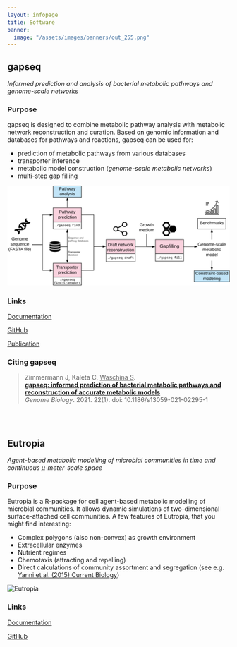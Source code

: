 ```yaml
---
layout: infopage
title: Software
banner:
  image: "/assets/images/banners/out_255.png"
---
```


## gapseq

*Informed prediction and analysis of bacterial metabolic pathways and genome-scale networks*

### Purpose

gapseq is designed to combine metabolic pathway analysis with metabolic network reconstruction and curation. Based on genomic information and databases for pathways and reactions, gapseq can be used for:

- prediction of metabolic pathways from various databases
- transporter inference
- metabolic model construction (*genome-scale metabolic networks*)
- multi-step gap filling

![Flowchart](assets/images/misc/gapseq_flowchart.png)

### Links

[Documentation](https://gapseq.readthedocs.io/en/latest/?badge=latest)

[GitHub](https://github.com/jotech/gapseq)

[Publication](https://doi.org/10.1186/s13059-021-02295-1)

### Citing gapseq

> Zimmermann J, Kaleta C, <u>Waschina S</u>.<br>[**gapseq: informed prediction of bacterial metabolic pathways and reconstruction of accurate metabolic models**](http://dx.doi.org/10.1186/s13059-021-02295-1)<br>*Genome Biology*. 2021. 22(1). doi: 10.1186/s13059-021-02295-1



<br><br>
## Eutropia

*Agent-based metabolic modelling of microbial communities in time and continuous µ-meter-scale space*

### Purpose

Eutropia is a R-package for cell agent-based metabolic modelling of microbial communities. It allows dynamic simulations of two-dimensional surface-attached cell communities. A few features of Eutropia, that you might find interesting:

- Complex polygons (also non-convex) as growth environment
- Extracellular enzymes
- Nutrient regimes
- Chemotaxis (attracting and repelling)
- Direct calculations of community assortment and segregation (see e.g. [Yanni et al. (2015) Current Biology](https://doi.org/10.1016/j.cub.2019.03.068))

![Eutropia](https://waschina.github.io/Eutropia/articles/Crossfeeding_files/figure-html/unnamed-chunk-9-1.png)

### Links

[Documentation](https://waschina.github.io/Eutropia/index.html)

[GitHub](https://github.com/Waschina/Eutropia)




